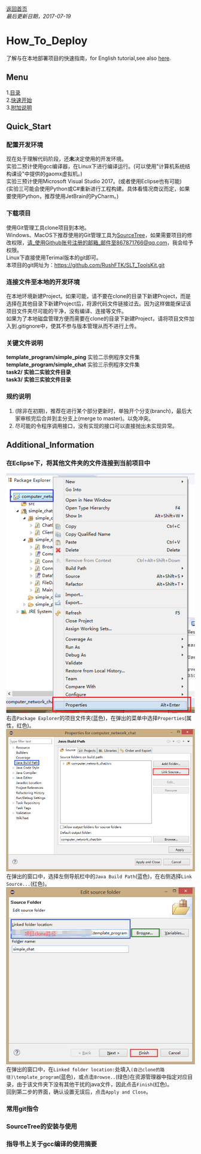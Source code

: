 ﻿[返回首页](https://rushftk.github.io/SLT_ToolsKit/index_chs)  
_最后更新日期，2017-07-19_  
# How_To_Deploy  
了解与在本地部署项目的快速指南，for English tutorial,see also [here](https://rushftk.github.io/SLT_ToolsKit/tutorial_deploy).  
## Menu  
1.[目录](#menu)  
2.[快速开始](#quick_start)  
3.[附加说明](#additional_information)  

## Quick_Start  
### 配置开发环境  
现在处于理解代码阶段，还**未**决定使用的开发环境。  
实验二预计使用gcc编译器，在Linux下进行编译运行。(可以使用"计算机系统结构课设"中提供的gaomx虚拟机。)  
实验三预计使用Microsoft Visual Studio 2017。(或者使用Eclipse也有可能)  
(实验三可能会使用Python或C#重新进行工程构建。具体看情况商议而定，如果要使用Python，推荐使用JetBrain的PyCharm。)  
### 下载项目  
使用Git管理工具clone项目到本地。  
Windows、MacOS下推荐使用的Git管理工具为[SourceTree](https://www.sourcetreeapp.com/)，如果需要项目的修改权限，请_使用Github账号注册的邮箱_邮件至867871766@qq.com，我会给予权限。  
Linux下直接使用Terimal版本的git即可。  
本项目的git网址为：https://github.com/RushFTK/SLT_ToolsKit.git  
### 连接文件至本地的开发环境  
在本地环境新建Project。如果可能，请不要在clone的目录下新建Project，而是选择在其他目录下新建Project后，将源代码文件链接过去。因为这样做能保证该项目文件夹尽可能的干净，没有编译、连接等文件。  
如果为了本地磁盘管理方便而需要在clone的目录下新建Project，请将项目文件加入到.gitignore中，使其不参与版本管理从而不进行上传。  

### 关键文件说明  
**template_program/simple_ping** 实验二示例程序文件集  
**template_program/simple_chat** 实验三示例程序文件集  
**task2/ 实验二实验文件目录**  
**task3/ 实验三实验文件目录**  
### 规约说明  
1. (除非在初期)，推荐在进行某个部分更新时，单独开个分支(branch)，最后大家审核完后合并到主分支上(merge to master)。以免冲突。  
2. 尽可能的令程序调用接口，没有实现的接口可以直接抛出未实现异常。  


## Additional_Information
### 在Eclipse下，将其他文件夹的文件连接到当前项目中  
![add_extendfile_step1](pics/tutorial_deploy/eclipse_addextendfile_step1.png "Eclipse_增加外部文件_第一步")  
右击`Package Explorer`的项目文件夹(蓝色)，在弹出的菜单中选择`Properties`(属性，红色)。  
![add_extendfile_step2](pics/tutorial_deploy/eclipse_addextendfile_step2.png "Eclipse_增加外部文件_第二步")  
在弹出的窗口中，选择左侧导航栏中的`Java Build Path`(蓝色)，在右侧选择`Link Source...`(红色)。 
![add_extendfile_step3](pics/tutorial_deploy/eclipse_addextendfile_step3.png "Eclipse_增加外部文件_第三步")  
在弹出的窗口中，在`Linked folder location:`处填入`(自己clone的路径)\template_program`(蓝色)，或点击`Browse..`(绿色)在资源管理器中指定对应目录，由于该文件夹下没有其他干扰的java文件，因此点击`Finish`(红色)。  
回到第二步的界面，确认设置无误后，点击`Apply and Close`。  
### 常用git指令


### SourceTree的安装与使用  

### 指导书上关于gcc编译的使用摘要  
